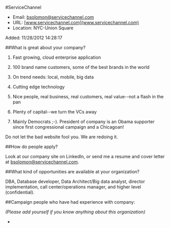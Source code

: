 
#ServiceChannel

* Email: [bsolomon@servicechannel.com](mailto:bsolomon@servicechannel.com)
* URL: [www.servicechannel.com](www.servicechannel.com)
* Location: NYC-Union Square

Added: 11/28/2012 14:28:17

##What is great about your company?

1.  Fast growing, cloud enterprise application

2.  100 brand name customers, some of the best brands in the world

3.  On trend needs: local, mobile, big data

4.  Cutting edge technology

5.  Nice people, real business, real customers, real value--not a flash in the pan

6.  Plenty of capital--we turn the VCs away

7.  Mainly Democrats ;-).  President of company is an Obama supporter since first congressional campaign and a Chicagoan!



Do not let the bad website fool you.  We are redoing it.

##How do people apply?

Look at our company site on LinkedIn, or send me a resume and cover letter at bsolomon@servicechannel.com.  

##What kind of opportunities are available at your organization?

DBA, Database developer, Data Architect/Big data analyst, director implementation, call center/operations manager, and higher level (confidential).

##Campaign people who have had experience with company:

*(Please add yourself if you know anything about this organization)*

* 


    